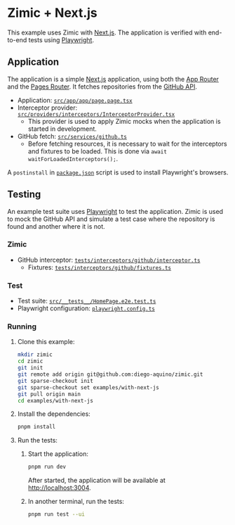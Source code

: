 <h1>
  Zimic + Next.js
</h2>

This example uses Zimic with [Next.js](https://nextjs.org). The application is verified with end-to-end tests using
[Playwright](https://playwright.dev).

## Application

The application is a simple [Next.js](https://nextjs.org) application, using both the
[App Router](https://nextjs.org/docs/app) and the [Pages Router](https://nextjs.org/docs/pages). It fetches repositories
from the [GitHub API](https://docs.github.com/en/rest).

- Application: [`src/app/app/page.page.tsx`](./src/app/page.tsx)
- Interceptor provider:
  [`src/providers/interceptors/InterceptorProvider.tsx`](./src/providers/interceptors/InterceptorProvider.tsx)
  - This provider is used to apply Zimic mocks when the application is started in development.
- GitHub fetch: [`src/services/github.ts`](./src/services/github.ts)
  - Before fetching resources, it is necessary to wait for the interceptors and fixtures to be loaded. This is done via
    `await waitForLoadedInterceptors();`.

A `postinstall` in [`package.json`](./package.json#L11) script is used to install Playwright's browsers.

## Testing

An example test suite uses [Playwright](https://playwright.dev) to test the application. Zimic is used to mock the
GitHub API and simulate a test case where the repository is found and another where it is not.

### Zimic

- GitHub interceptor: [`tests/interceptors/github/interceptor.ts`](./tests/interceptors/github/interceptor.ts)
  - Fixtures: [`tests/interceptors/github/fixtures.ts`](./tests/interceptors/github/fixtures.ts)

### Test

- Test suite: [`src/__tests__/HomePage.e2e.test.ts`](./src/__tests__/HomePage.e2e.test.ts)
- Playwright configuration: [`playwright.config.ts`](./playwright.config.ts)

### Running

1. Clone this example:

   ```bash
   mkdir zimic
   cd zimic
   git init
   git remote add origin git@github.com:diego-aquino/zimic.git
   git sparse-checkout init
   git sparse-checkout set examples/with-next-js
   git pull origin main
   cd examples/with-next-js
   ```

2. Install the dependencies:

   ```bash
   pnpm install
   ```

3. Run the tests:

   1. Start the application:

      ```bash
      pnpm run dev
      ```

      After started, the application will be available at [http://localhost:3004](http://localhost:3004).

   2. In another terminal, run the tests:

      ```bash
      pnpm run test --ui
      ```
